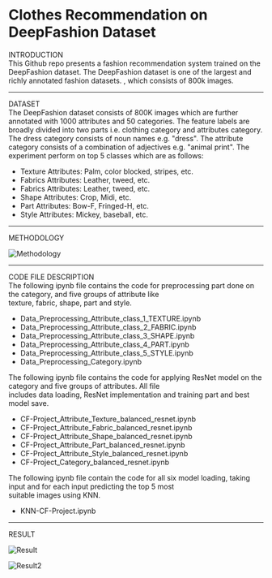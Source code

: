 # Clothes Recommendation on DeepFashion Dataset
INTRODUCTION
<br />
This Github repo presents a fashion recommendation system trained on the DeepFashion dataset. The DeepFashion dataset is one of the largest and richly annotated fashion datasets.
, which consists of 800k images.   
<hr>

DATASET
<br />
The DeepFashion dataset consists of 800K images which are further annotated with 1000 attributes and 50 categories. The feature labels are broadly divided into two parts i.e. clothing category and attributes category. The dress category consists of noun names e.g. "dress". The attribute category consists of a combination of adjectives e.g. "animal print". The experiment perform on top 5 classes which are as follows:
<ul>
  <li>Texture Attributes: Palm, color blocked, stripes, etc. </li>
  <li>Fabrics Attributes: Leather, tweed, etc. </li>
  <li>Fabrics Attributes: Leather, tweed, etc. </li>
  <li>Shape Attributes: Crop, Midi, etc. </li>
  <li>Part Attributes: Bow-F, Fringed-H, etc. </li>
  <li>Style Attributes: Mickey, baseball, etc. </li>
</ul>

<hr>
METHODOLOGY

![Methodology](https://github.com/suman9868/Fashion-Recommendation-System-using-pretrained-ResNet-model/blob/master/methodology.jpg)

<hr>
CODE FILE DESCRIPTION
<br />
The following ipynb file contains the code for preprocessing part done on the category, and five groups of attribute like <br />
texture, fabric, shape, part and style. <br />
<ul>
<li>Data_Preprocessing_Attribute_class_1_TEXTURE.ipynb </li>
<li>Data_Preprocessing_Attribute_class_2_FABRIC.ipynb </li>
<li>Data_Preprocessing_Attribute_class_3_SHAPE.ipynb </li>
<li>Data_Preprocessing_Attribute_class_4_PART.ipynb </li>
<li>Data_Preprocessing_Attribute_class_5_STYLE.ipynb </li>
<li>Data_Preprocessing_Category.ipynb </li>
</ul>
The following ipynb file contains the code for applying ResNet model on the category and five groups of attributes. All file <br />
includes data loading, ResNet implementation and training part and best model save. <br />
<ul>
<li>CF-Project_Attribute_Texture_balanced_resnet.ipynb </li>
<li>CF-Project_Attribute_Fabric_balanced_resnet.ipynb </li>
<li>CF-Project_Attribute_Shape_balanced_resnet.ipynb </li>
<li>CF-Project_Attribute_Part_balanced_resnet.ipynb </li>
<li>CF-Project_Attribute_Style_balanced_resnet.ipynb </li>
<li>CF-Project_Category_balanced_resnet.ipynb </li>
</ul>
The following ipynb file contain the code for all six model loading, taking input and for each input predicting the top 5 most <br /> 
suitable images using KNN. <br />
<ul>
<li>KNN-CF-Project.ipynb </li>
</ul>
<hr>
RESULT

![Result](https://github.com/suman9868/Fashion-Recommendation-System-using-pretrained-ResNet-model/blob/master/visual_output.jpg)

![Result2](https://github.com/suman9868/Fashion-Recommendation-System-using-pretrained-ResNet-model/blob/master/visual_output2.jpg)
